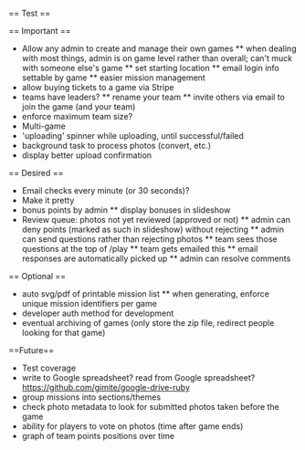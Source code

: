 == Test ==

== Important ==
* Allow any admin to create and manage their own games
** when dealing with most things, admin is on game level rather than overall; can't muck with someone else's game
** set starting location
** email login info settable by game
** easier mission management
* allow buying tickets to a game via Stripe
* teams have leaders?
** rename your team
** invite others via email to join the game (and your team)
* enforce maximum team size?
* Multi-game
* 'uploading' spinner while uploading, until successful/failed
* background task to process photos (convert, etc.)
* display better upload confirmation

== Desired ==
* Email checks every minute (or 30 seconds)?
* Make it pretty
* bonus points by admin
** display bonuses in slideshow
* Review queue: photos not yet reviewed (approved or not)
** admin can deny points (marked as such in slideshow) without rejecting
** admin can send questions rather than rejecting photos
** team sees those questions at the top of /play
** team gets emailed this
** email responses are automatically picked up
** admin can resolve comments

== Optional ==
* auto svg/pdf of printable mission list
** when generating, enforce unique mission identifiers per game
* developer auth method for development
* eventual archiving of games (only store the zip file, redirect people looking for that game)

==Future==
* Test coverage
* write to Google spreadsheet? read from Google spreadsheet? https://github.com/gimite/google-drive-ruby
* group missions into sections/themes
* check photo metadata to look for submitted photos taken before the game
* ability for players to vote on photos (time after game ends)
* graph of team points positions over time